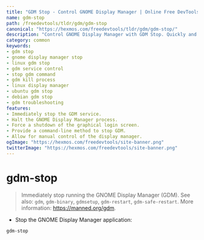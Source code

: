 ```yaml
---
title: "GDM Stop - Control GNOME Display Manager | Online Free DevTools by Hexmos"
name: gdm-stop
path: /freedevtools/tldr/gdm/gdm-stop
canonical: "https://hexmos.com/freedevtools/tldr/gdm/gdm-stop/"
description: "Control GNOME Display Manager with GDM Stop. Quickly and safely stop the GDM service on Linux systems for troubleshooting or maintenance. Free online tool, no registration required."
category: common
keywords:
- gdm stop
- gnome display manager stop
- linux gdm stop
- gdm service control
- stop gdm command
- gdm kill process
- linux display manager
- ubuntu gdm stop
- debian gdm stop
- gdm troubleshooting
features:
- Immediately stop the GDM service.
- Halt the GNOME Display Manager process.
- Force a shutdown of the graphical login screen.
- Provide a command-line method to stop GDM.
- Allow for manual control of the display manager.
ogImage: "https://hexmos.com/freedevtools/site-banner.png"
twitterImage: "https://hexmos.com/freedevtools/site-banner.png"
---
```


# gdm-stop

> Immediately stop running the GNOME Display Manager (GDM).
> See also: `gdm`, `gdm-binary`, `gdmsetup`, `gdm-restart`, `gdm-safe-restart`.
> More information: <https://manned.org/gdm>.

- Stop the GNOME Display Manager application:

`gdm-stop`
